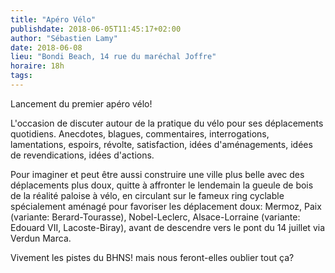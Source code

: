 ```yaml
---
title: "Apéro Vélo"
publishdate: 2018-06-05T11:45:17+02:00
author: "Sébastien Lamy"
date: 2018-06-08
lieu: "Bondi Beach, 14 rue du maréchal Joffre"
horaire: 18h
tags:
---
```


Lancement du premier apéro vélo!

L'occasion de discuter autour de la pratique du vélo pour ses déplacements
quotidiens. Anecdotes, blagues, commentaires, interrogations, lamentations,
espoirs, révolte, satisfaction, idées d'aménagements, idées de revendications,
idées d'actions.

Pour imaginer et peut être aussi construire une ville plus belle avec des
déplacements plus doux, quitte à affronter le lendemain la gueule de bois de la
réalité paloise à vélo, en circulant sur le fameux ring cyclable spécialement
aménagé pour favoriser les déplacement doux: Mermoz, Paix (variante:
Berard-Tourasse), Nobel-Leclerc, Alsace-Lorraine (variante: Edouard VII,
Lacoste-Biray), avant de descendre  vers le pont du 14 juillet via Verdun Marca.

Vivement les pistes du BHNS! mais nous feront-elles oublier tout ça?
